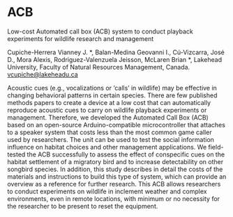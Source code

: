 # ACB
Low-cost Automated call box (ACB) system to conduct playback experiments for wildlife research and management

Cupiche-Herrera Vianney J. *, Balan-Medina Geovanni I., Cú-Vizcarra, José D., Mora Alexis, Rodriguez-Valenzuela Jeisson, McLaren Brian
*, Lakehead University, Faculty of Natural Resources Management, Canada. vcupiche@lakeheadu.ca


Acoustic cues (e.g., vocalizations or ‘calls’ in wildlife) may be effective in changing behavioral patterns in certain species. There are few published methods papers to create a device at a low cost that can automatically reproduce acoustic cues to carry on wildlife playback experiments or management. Therefore, we developed the Automated Call Box (ACB) based on an open-source Arduino-compatible microcontroller that attaches to a speaker system that costs less than the most common game caller used by researchers. The unit can be used to test the social information influence on habitat choices and other management applications. We field-tested the ACB successfully to assess the effect of conspecific cues on the habitat settlement of a migratory bird and to increase detectability on other songbird species. In addition, this study describes in detail the costs of the materials and instructions to build this type of system, which can provide an overview as a reference for further research. This ACB allows researchers to conduct experiments on wildlife in inclement weather and complex environments, even in remote locations, with minimum or no necessity for the researcher to be present to reset the equipment.

